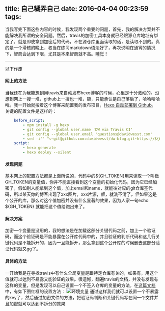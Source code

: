 title: 自己糊弄自己
date: 2016-04-04 00:23:59
tags:
---

当我写完下面这些内容的时候，我发现两个重要的问题，首先，我的解决方案并不能解决我所谓的安全问题。然后，travis的加密工具本身就已经跟源仓库地址有绑定了，就是即使拿到加密后的代码，不在源仓库里面读取的话，是读取不到的。真的是一个滑稽的晚上，权当在练习markdown语法好了，再次说明在通宵的情况下，智商会达到下限，尤其是本来智商就不高。睡觉！

<!--more-->

-------------------------------------

以下作废
#### 网上的方法
当我还在为我能想到用travis来自动发布hexo博客的时候，心里是十分激动的。没想到网上一搜一堆，github上一搜也一堆，额，只能承认是自己落后了，哈哈哈哈哈。我一开始就按着这个博客来配置我的发布项目，[Hexo 自动部署到 Github](http://lotabout.me/2016/Hexo-Auto-Deploy-to-Github/?utm_source=tuicool&utm_medium=referral)，关键的配置文件是这样的：
```yaml
	before_script:
	    - npm install -g hexo
	    - git config --global user.name 'DW via Travis CI'
	    - git config --global user.email 'questions@davidwesst.com'	
	    - sed -i'' "s~git@github.com:davidwesst/dw-blog.git~https://${GH_TOKEN}:x-oauth-basic@github.com/davidwesst/dw-blog.git~" _config.yml
	script:
	    - hexo generate
	    - hexo deploy --silent
```

#### 发现问题
基本网上的配置方法都是上面所说的，代码中的${GH_TOKEN}用来读取一个叫做GH_TOKEN的变量值，你并不能直接看到这个变量的初始化代码，因为它已经加密了，假如别人能拿到这个值，加上email和name，就能往对应的git仓库签代码，所以某天你的博客出现了xxx图片，xxx片源，额，就洗不清了。但如果这是个公开的库，那么对这个值加密并没有什么显著的效果，因为人家一句echo ${GH_TOKEN} 就能把这个值给跑出来了。


#### 解决方案
加密一个变量是没用的，我的想法是在加载这部分关键代码之前，加上一个验证码，而这个验证码是不能暴露在公开库代码中的，并且验证的判断代码和这几行关键代码是不能拆开的，因为一旦能拆开，那么拿到这个公开库的时候删去这部分验证代码就又gg了。


#### 具体的方法
一开始我是在寻找travis中有什么全局变量是跟特定仓库有关的，如果有，用这个值就可以达到不暴露又能验证的效果。很遗憾，翻遍travis的文档，并没有发现有这样的变量，但是发现可以自己设置一个不签入仓库的变量的方法，在[这篇文档](https://docs.travis-ci.com/user/environment-variables/)中，有如下图红框的设置方法：
![环境变量](http://ac-wdxn9gtr.clouddn.com/c0f6cb0ba9d7a5a5.travis设置变量)
通过这样我们就可以设置一个不暴露的key了，然后通过加密文件的方法，把验证码判断和关键代码写在同一个文件并且加密就可以达到不拆分的效果
